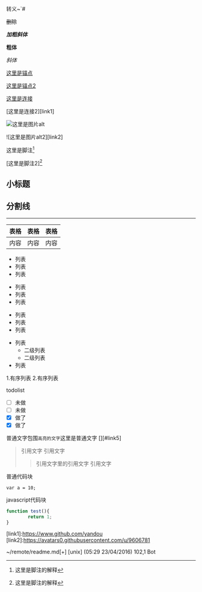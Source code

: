 转义\~\`\#


~~删除~~


***加粗斜体***


**粗体**


*斜体*


[这里是锚点](#link3)


[这里是锚点2](#link5)


[这里是连接](https://github.com/yandou)


[这里是连接2][link1]


![这里是图片alt](https://avatars0.githubusercontent.com/u/9606781)


![这里是图片alt2][link2]


这里是脚注[^link4]


[这里是脚注2][^link4]


小标题
-


分割线
---

---

表格|表格|表格
:--|:--:|--:
内容|内容|内容

- 列表
- 列表
- 列表


+ 列表
+ 列表
+ 列表

* 列表
* 列表
* 列表

- 列表
  - 二级列表
  - 二级列表
- 列表


1.有序列表
2.有序列表


todolist
- [ ] 未做
- [ ] 未做
- [X] 做了
- [X] 做了

普通文字包围`高亮的文字`这里是普通文字
[][#link5]

>引用文字
>引用文字
>>引用文字里的引用文字
>引用文字

普通代码块
```
var a = 10;
```

javascript代码块
```javascript
function test(){
        return 1;
}
```
<a id="link3"></a>
[link1]:https://www.github.com/yandou
[link2]:https://avatars0.githubusercontent.com/u/9606781
[^link4]:这里是脚注的解释

~/remote/readme.md[+] [unix] (05:29 23/04/2016)                                                                                                                                                           102,1 Bot
